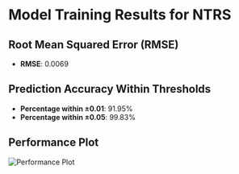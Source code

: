 # Model Training Results for NTRS

## Root Mean Squared Error (RMSE)
- **RMSE**: 0.0069

## Prediction Accuracy Within Thresholds
- **Percentage within ±0.01**: 91.95%
- **Percentage within ±0.05**: 99.83%

## Performance Plot
![Performance Plot](../imgs/NTRS.png)
